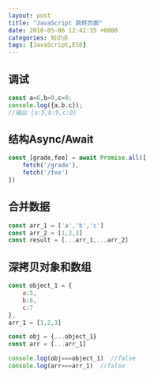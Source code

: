 ```yaml
---
layout: post
title: "JavaScript 跳转页面"
date: 2018-05-06 12:41:15 +0800
categories: 知识点
tags: [JavaScript,ES6]
---
```


## 调试

```js
const a=6,b=9,c=0;
console.log({a,b,c});
//输出 {a:5,b:9,c:0}
```

## 结构Async/Await

```js
const [grade,fee] = await Promise.all([
    fetch('/grade'),
    fetch('/fee')
])
```

## 合并数据

```js
const arr_1 = ['a','b','c']
const arr_2 = [1,2,3]
const result = [...arr_1,...arr_2]
```

## 深拷贝对象和数组

```js
const object_1 = {
    a:5,
    b:6,
    c:7
},
arr_1 = [1,2,3]

const obj = {...object_1}
const arr = [...arr_1]

console.log(obj===object_1)  //false
console.log(arr===arr_1)  //false
```
